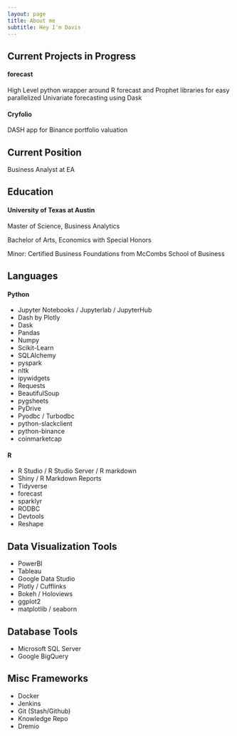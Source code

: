 ```yaml
---
layout: page
title: About me
subtitle: Hey I'm Davis
---
```

Current Projects in Progress
---


#### forecast
High Level python wrapper around R forecast and Prophet libraries for easy parallelized Univariate forecasting using Dask

#### Cryfolio
DASH app for Binance portfolio valuation


Current Position
---
Business Analyst at EA

Education
---

#### University of Texas at Austin

Master of Science, Business Analytics

Bachelor of Arts, Economics with Special Honors

  Minor: Certified Business Foundations from McCombs School of Business
  
Languages
---
#### Python

* Jupyter Notebooks / Jupyterlab / JupyterHub
* Dash by Plotly
* Dask
* Pandas
* Numpy
* Scikit-Learn
* SQLAlchemy
* pyspark
* nltk
* ipywidgets
* Requests
* BeautifulSoup
* pygsheets
* PyDrive
* Pyodbc / Turbodbc
* python-slackclient
* python-binance
* coinmarketcap
#### R

* R Studio / R Studio Server / R markdown
* Shiny / R Markdown Reports
* Tidyverse
* forecast
* sparklyr
* RODBC
* Devtools
* Reshape

Data Visualization Tools
---
* PowerBI
* Tableau
* Google Data Studio
* Plotly / Cufflinks
* Bokeh / Holoviews
* ggplot2
* matplotlib / seaborn

Database Tools
---
* Microsoft SQL Server
* Google BigQuery

Misc Frameworks
---
* Docker
* Jenkins
* Git (Stash/Github)
* Knowledge Repo
* Dremio



